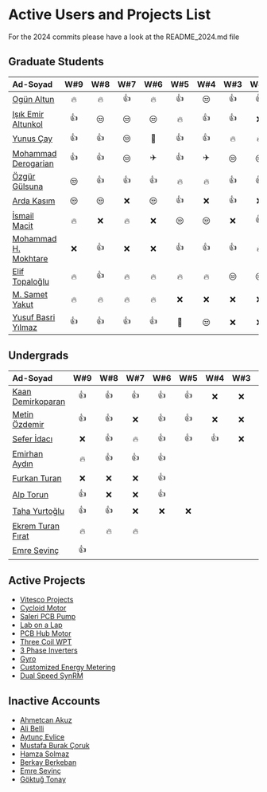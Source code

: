 # Active Users and Projects List
For the 2024 commits please have a look at the README_2024.md file


## Graduate Students

|      Ad-Soyad    |  W#9 |  W#8 |  W#7 |  W#6 |  W#5 |  W#4 |  W#3 |   W#2 |  
|:-----------------|:----:|:----:|:----:|:----:|:----:|:----:|:----:|:----:|  
| [Ogün Altun](https://github.com/ogunaltun)        | :fire:| :fire:| :+1:| :fire:| :+1:| :unamused:| :+1:| :+1:|
| [Işık Emir Altunkol](https://github.com/emir-altunkol)    | :+1:| :unamused:| :unamused:| :unamused:| :fire:| :+1:| :+1:| :x:|
| [Yunus Çay](https://github.com/cayunus)    | :+1:| :+1:| :unamused:| :car:| :+1:| :+1:| :fire:| :fire: |
| [Mohammad Derogarian](https://github.com/MDerogarian)    | :+1:| :+1:| :unamused:| :airplane:| :+1:| :airplane:| :unamused:| :unamused:| 
| [Özgür Gülsuna](https://github.com/ozgurgulsuna)    | :unamused:| :+1:| :+1:| :+1:| :fire:| :fire:| :+1:| :+1:| 
| [Arda Kasım](https://github.com/ardakasim)     | :unamused:| :unamused:| :x:| :unamused:| :+1:| :x:| :+1: | :x:| 
| [İsmail Macit](https://github.com/ismailmacit)    | :fire:| :x:| :fire:| :x:| :unamused:| :unamused:| :x:| :+1:| 
| [Mohammad H. Mokhtare](https://github.com/Mohammad-M93)     | :x:| :+1:| :x:| :x:| :+1:| :+1:| :+1:| :fire:| 
| [Elif Topaloğlu](https://github.com/eliftplgl)       | :fire:| :+1:| :fire:| :fire:| :fire:| :fire:| :unamused:| :unamused:| 
| [M. Samet Yakut](https://github.com/sametyakut)     | :fire:| :fire:| :fire:| :fire:| :x:| :x:| :x:| :x:| 
| [Yusuf Basri Yılmaz](https://github.com/yusufbyilmaz)     | :+1:| :+1:| :+1:| :+1:| :car:| :unamused:| :x:| :x:| 

## Undergrads
|      Ad-Soyad    |  W#9 |  W#8 |  W#7 |  W#6 |  W#5 |  W#4 |  W#3 |   W#2 |  
|:-----------------|:----:|:----:|:----:|:----:|:----:|:----:|:----:|:----:|
| [Kaan Demirkoparan](https://github.com/KaanDemirkoparan)    | :+1:| :+1:| :+1:| :+1:| :+1:| :x:| :x:| :x:| 
| [Metin Özdemir](https://github.com/metinozdemir01)      | :+1:| :+1:| :x:| :+1:| :+1:| :x:| :x:| :x:| 
| [Sefer İdacı](https://github.com/seferidaci)   | :x:| :+1:| :fire:| :+1:| :+1:| :+1:| :x:| :x:| 
| [Emirhan Aydın](https://github.com/emirhanydiin)   | :fire:| :+1:| :+1:| :+1:|  |  |  |  | 
| [Furkan Turan](https://github.com/furkanturan08)    | :x:| :x:| :x:| :+1:|  |  |  |  | 
| [Alp Torun](https://github.com/Alp-Torun)    | :+1:| :x:| :x:| :+1:|  |  |  |  | 
| [Taha Yurtoğlu](https://github.com/tahayurtoglu)    | :+1:| :+1:| :x:| :x:| :x: |  |  |  | 
| [Ekrem Turan Fırat](https://github.com/ekremturanfirat)    | :fire:| :fire:| :fire:| | |  |  |  | 
| [Emre Sevinç](https://github.com/emre-sevinc) | :+1:| | | | |  |  |  | 
## Active Projects

- [Vitesco Projects](https://github.com/odtu/VITESCO-METU)
- [Cycloid Motor](https://github.com/odtu/Cycloid-Integrated-Robotic-Actuator)
- [Saleri PCB Pump](https://github.com/odtu/Saleri-PCB-Motor-for-ePumps)
- [Lab on a Lap](https://github.com/odtu/lab-on-a-lap)
- [PCB Hub Motor](https://github.com/odtu/PCB-Hub-Motor)
- [Three Coil WPT](https://github.com/odtu/Three-Coil-Concurrent-WPT)
- [3 Phase Inverters](https://github.com/ahmetcan-akuz/3-Phase-Inverters)
- [Gyro](https://github.com/odtu/Roketsan-Gyro)
- [Customized Energy Metering](https://github.com/odtu/Customized-Energy-Metering)
- [Dual Speed SynRM](https://github.com/odtu/Dual-speed-SynRM)

## Inactive Accounts
- [Ahmetcan Akuz](https://github.com/ahmetcan-akuz)
- [Ali Belli](https://github.com/alibelli) 
- [Aytunç Evlice](https://github.com/aytunc-evlice) 
- [Mustafa Burak Çoruk](https://github.com/MustafaBurakCORUK)
- [Hamza Solmaz](https://github.com/HamzaSolmaz)
- [Berkay Berkeban](https://github.com/bekraysal)
- [Emre Sevinç](https://github.com/emre-sevinc)
- [Göktuğ Tonay](https://github.com/Gktut)  
